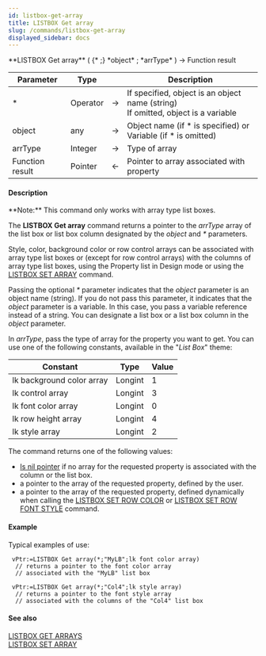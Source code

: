 ```yaml
---
id: listbox-get-array
title: LISTBOX Get array
slug: /commands/listbox-get-array
displayed_sidebar: docs
---
```


<!--REF #_command_.LISTBOX Get array.Syntax-->**LISTBOX Get array** ( {* ;} *object* ; *arrType* ) -> Function result<!-- END REF-->
<!--REF #_command_.LISTBOX Get array.Params-->
| Parameter | Type |  | Description |
| --- | --- | --- | --- |
| * | Operator | &srarr; | If specified, object is an object name (string)<br/>If omitted, object is a variable |
| object | any | &srarr; | Object name (if * is specified) or<br/>Variable (if * is omitted) |
| arrType | Integer | &srarr; | Type of array |
| Function result | Pointer | &larr; | Pointer to array associated with property |

<!-- END REF-->

#### Description 

<!--REF #_command_.LISTBOX Get array.Summary-->**Note:** This command only works with array type list boxes.<!-- END REF-->

The **LISTBOX Get array** command returns a pointer to the *arrType* array of the list box or list box column designated by the *object* and *\** parameters.

Style, color, background color or row control arrays can be associated with array type list boxes or (except for row control arrays) with the columns of array type list boxes, using the Property list in Design mode or using the [LISTBOX SET ARRAY](listbox-set-array.md) command. 

Passing the optional *\** parameter indicates that the *object* parameter is an object name (string). If you do not pass this parameter, it indicates that the *object* parameter is a variable. In this case, you pass a variable reference instead of a string. You can designate a list box or a list box column in the *object* parameter. 

In *arrType*, pass the type of array for the property you want to get. You can use one of the following constants, available in the "*List Box*" theme: 

| Constant                  | Type    | Value |
| ------------------------- | ------- | ----- |
| lk background color array | Longint | 1     |
| lk control array          | Longint | 3     |
| lk font color array       | Longint | 0     |
| lk row height array       | Longint | 4     |
| lk style array            | Longint | 2     |

The command returns one of the following values:

* [Is nil pointer](is-nil-pointer.md) if no array for the requested property is associated with the column or the list box.
* a pointer to the array of the requested property, defined by the user.
* a pointer to the array of the requested property, defined dynamically when calling the [LISTBOX SET ROW COLOR](listbox-set-row-color.md) or [LISTBOX SET ROW FONT STYLE](listbox-set-row-font-style.md) command.

#### Example 

Typical examples of use:

```4d
 vPtr:=LISTBOX Get array(*;"MyLB";lk font color array)
  // returns a pointer to the font color array
  // associated with the "MyLB" list box
 
 vPtr:=LISTBOX Get array(*;"Col4";lk style array)
  // returns a pointer to the font style array
  // associated with the columns of the "Col4" list box
```

#### See also 

[LISTBOX GET ARRAYS](listbox-get-arrays.md)  
[LISTBOX SET ARRAY](listbox-set-array.md)  